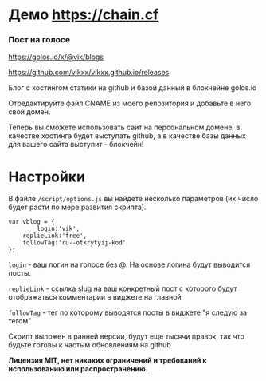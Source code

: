 
# Демо https://chain.cf
### Пост на голосе
https://golos.io/x/@vik/blogs

https://github.com/vikxx/vikxx.github.io/releases



Блог с хостингом статики на github и базой данный в блокчейне golos.io


Отредактируйте файл CNAME из моего репозитория и добавьте в него свой домен.

Теперь вы сможете использовать сайт на персональном домене, в качестве хостинга будет выступать github, а в качестве базы данных для вашего сайта выступит - блокчейн! 

# Настройки
В файле `/script/options.js` вы найдете несколько параметров (их число будет расти по мере развития скрипта). 

```
var vblog = {
        login:'vik',
	replieLink:'free',
	followTag:'ru--otkrytyij-kod'
};
```
`login` - ваш логин на голосе без @. На основе логина будут выводится посты.

`replieLink` - ссылка slug на ваш конкретный пост с которого будут отображаться комментарии в виджете на главной

`followTag` - тег по которому выводятся посты в виджете "я следую за тегом"



Скрипт выложен в ранней версии, будут еще тысячи правок, так что будьте готовы к частым обновлениям на github

**Лицензия MIT, нет никаких ограничений и требований к использованию или распространению.**
